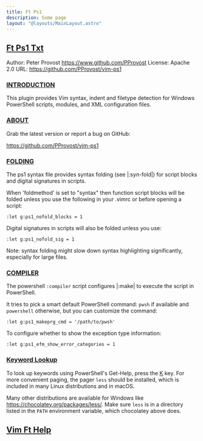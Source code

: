 ```yaml
---
title: Ft Ps1
description: Some page
layout: "@layouts/MainLayout.astro"
---
```



## <a id="A Windows PowerShell syntax plugin for Vim" class="section-title" href="#A Windows PowerShell syntax plugin for Vim"> Ft Ps1 Txt</a> 

Author:  Peter Provost <https://www.github.com/PProvost>
License: Apache 2.0
URL:     https://github.com/PProvost/vim-ps1

### <a id="ps1-syntax" class="section-title" href="#ps1-syntax">INTRODUCTION</a>

This plugin provides Vim syntax, indent and filetype detection for Windows
PowerShell scripts, modules, and XML configuration files.


### <a id="ps1-about" class="section-title" href="#ps1-about">ABOUT</a>

Grab the latest version or report a bug on GitHub:

https://github.com/PProvost/vim-ps1


### <a id="ps1-folding" class="section-title" href="#ps1-folding">FOLDING</a>

The ps1 syntax file provides syntax folding (see |:syn-fold|) for script blocks
and digital signatures in scripts.

When 'foldmethod' is set to "syntax" then function script blocks will be
folded unless you use the following in your .vimrc or before opening a script:
```
:let g:ps1_nofold_blocks = 1
```

Digital signatures in scripts will also be folded unless you use:
```
:let g:ps1_nofold_sig = 1
```

Note: syntax folding might slow down syntax highlighting significantly,
especially for large files.


### <a id="ps1-compiler" class="section-title" href="#ps1-compiler">COMPILER</a>

The powershell `:compiler` script configures |:make| to execute the script in
PowerShell.

It tries to pick a smart default PowerShell command: `pwsh` if available and
`powershell` otherwise, but you can customize the command:
```
:let g:ps1_makeprg_cmd = '/path/to/pwsh'
```

To configure whether to show the exception type information:
```
:let g:ps1_efm_show_error_categories = 1
```


### <a id="ps1-keyword" class="section-title" href="#ps1-keyword">Keyword Lookup</a>

To look up keywords using PowerShell's Get-Help, press the [K](undefined#K) key. For more
convenient paging, the pager `less` should be installed, which is included in
many Linux distributions and in macOS.

Many other distributions are available for Windows like
https://chocolatey.org/packages/less/. Make sure `less` is in a directory
listed in the `PATH` environment variable, which chocolatey above does.


## <a id="" class="section-title" href="#">Vim Ft Help</a> 




